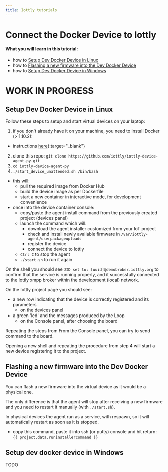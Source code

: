```yaml
---
title: Iottly tutorials
---
```


# Connect the Docker Device to Iottly
#### What you will learn in this tutorial:
- how to [Setup Dev Docker Device in Linux](#setup-dev-docker-device-in-linux)
- how to [Flashing a new firmware into the Dev Docker Device](flashing-a-new-firmware-into-the-dev-docker-device)
- how to [Setup Dev Docker Device in Windows](#setup-dev-docker-device-in-Windows)

# WORK IN PROGRESS

## Setup Dev Docker Device in Linux

Follow these steps to setup and start virtual devices on your laptop:

1. if you don't already have it on your machine, you need to install Docker (> 1.10.2):
  - instructions [here](http://docs.docker.com/engine/installation/){:target="_blank"} 
2. clone this repo: `git clone https://github.com/iottly/iottly-device-agent-py.git`
3. `cd iottly-device-agent-py`
4. `./start_device_unattended.sh /bin/bash`
  - this will:
    - pull the required image from Docker Hub
    - build the device image as per Dockerfile
    - start a new container in interactive mode, for development convenience
  - once into the device container console:
    - copy/paste the agent install command from the previously created project (devices panel) 
    - launch the command which will:
      - download the agent installer customized from your IoT project
      - check and install newly available firmware in `/var/iottly-agent/userpackageuploads`
      - register the device
      - connect the device to Iottly
    - `Ctrl C` to stop the agent
    - `./start.sh` to run it again

On the shell you should see `JID set to: [uuid]@demobrober.iottly.org` to confirm that the service is running properly, and it successfully connected to the Iottly xmpp broker within the development (local) network.

On the Iottly project page you should see:
- a new row indicating that the device is correctly registered and its parameters
  - on the devices panel 
- a green 'led' and the messages produced by the Loop
  - on the Console panel, after choosing the board

Repeating the steps from 
From the Console panel, you can try to send command to the board.

Opening a new shell and repeating the procedure from step 4 will start a new device registering it to the project.

## Flashing a new firmware into the Dev Docker Device
You can flash a new firmware into the virtual device as it would be a physical one.

The only difference is that the agent will stop after receiving a new firmware and you need to restart it manually (with `./start.sh`).

In physical devices the agent run as a service, with respawn, so it will automatically restart as soon as it is stopped.

- copy this command, paste it into ssh (or putty) console and hit return:  
    `{{ project.data.runinstallercommand }}`
   
## Setup dev docker device in Windows
TODO
